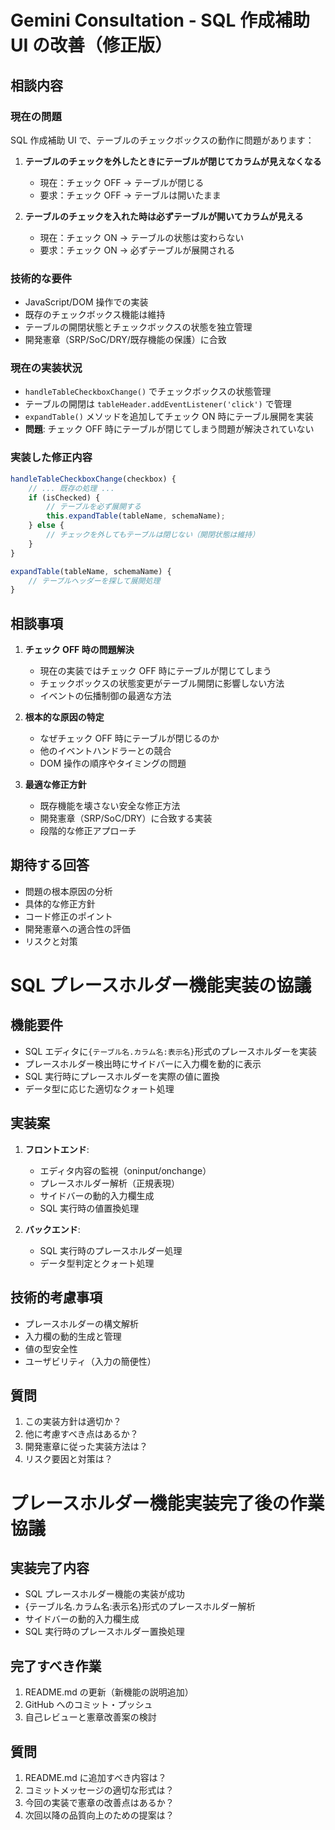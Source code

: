 # Gemini Consultation - SQL 作成補助 UI の改善（修正版）

## 相談内容

### 現在の問題

SQL 作成補助 UI で、テーブルのチェックボックスの動作に問題があります：

1. **テーブルのチェックを外したときにテーブルが閉じてカラムが見えなくなる**

   - 現在：チェック OFF → テーブルが閉じる
   - 要求：チェック OFF → テーブルは開いたまま

2. **テーブルのチェックを入れた時は必ずテーブルが開いてカラムが見える**
   - 現在：チェック ON → テーブルの状態は変わらない
   - 要求：チェック ON → 必ずテーブルが展開される

### 技術的な要件

- JavaScript/DOM 操作での実装
- 既存のチェックボックス機能は維持
- テーブルの開閉状態とチェックボックスの状態を独立管理
- 開発憲章（SRP/SoC/DRY/既存機能の保護）に合致

### 現在の実装状況

- `handleTableCheckboxChange()` でチェックボックスの状態管理
- テーブルの開閉は `tableHeader.addEventListener('click')` で管理
- `expandTable()` メソッドを追加してチェック ON 時にテーブル展開を実装
- **問題**: チェック OFF 時にテーブルが閉じてしまう問題が解決されていない

### 実装した修正内容

```javascript
handleTableCheckboxChange(checkbox) {
    // ... 既存の処理 ...
    if (isChecked) {
        // テーブルを必ず展開する
        this.expandTable(tableName, schemaName);
    } else {
        // チェックを外してもテーブルは閉じない（開閉状態は維持）
    }
}

expandTable(tableName, schemaName) {
    // テーブルヘッダーを探して展開処理
}
```

## 相談事項

1. **チェック OFF 時の問題解決**

   - 現在の実装ではチェック OFF 時にテーブルが閉じてしまう
   - チェックボックスの状態変更がテーブル開閉に影響しない方法
   - イベントの伝播制御の最適な方法

2. **根本的な原因の特定**

   - なぜチェック OFF 時にテーブルが閉じるのか
   - 他のイベントハンドラーとの競合
   - DOM 操作の順序やタイミングの問題

3. **最適な修正方針**
   - 既存機能を壊さない安全な修正方法
   - 開発憲章（SRP/SoC/DRY）に合致する実装
   - 段階的な修正アプローチ

## 期待する回答

- 問題の根本原因の分析
- 具体的な修正方針
- コード修正のポイント
- 開発憲章への適合性の評価
- リスクと対策

# SQL プレースホルダー機能実装の協議

## 機能要件

- SQL エディタに`{テーブル名.カラム名:表示名}`形式のプレースホルダーを実装
- プレースホルダー検出時にサイドバーに入力欄を動的に表示
- SQL 実行時にプレースホルダーを実際の値に置換
- データ型に応じた適切なクォート処理

## 実装案

1. **フロントエンド**:

   - エディタ内容の監視（oninput/onchange）
   - プレースホルダー解析（正規表現）
   - サイドバーの動的入力欄生成
   - SQL 実行時の値置換処理

2. **バックエンド**:
   - SQL 実行時のプレースホルダー処理
   - データ型判定とクォート処理

## 技術的考慮事項

- プレースホルダーの構文解析
- 入力欄の動的生成と管理
- 値の型安全性
- ユーザビリティ（入力の簡便性）

## 質問

1. この実装方針は適切か？
2. 他に考慮すべき点はあるか？
3. 開発憲章に従った実装方法は？
4. リスク要因と対策は？

# プレースホルダー機能実装完了後の作業協議

## 実装完了内容

- SQL プレースホルダー機能の実装が成功
- {テーブル名.カラム名:表示名}形式のプレースホルダー解析
- サイドバーの動的入力欄生成
- SQL 実行時のプレースホルダー置換処理

## 完了すべき作業

1. README.md の更新（新機能の説明追加）
2. GitHub へのコミット・プッシュ
3. 自己レビューと憲章改善案の検討

## 質問

1. README.md に追加すべき内容は？
2. コミットメッセージの適切な形式は？
3. 今回の実装で憲章の改善点はあるか？
4. 次回以降の品質向上のための提案は？
